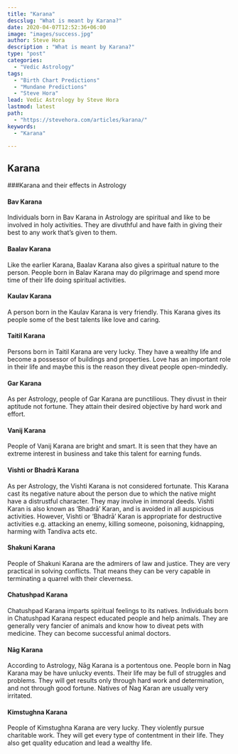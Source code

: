 ```yaml
---
title: "Karana"
descslug: "What is meant by Karana?"
date: 2020-04-07T12:52:36+06:00
image: "images/success.jpg"
author: Steve Hora
description : "What is meant by Karana?"
type: "post"
categories: 
  - "Vedic Astrology"
tags:
  - "Birth Chart Predictions"
  - "Mundane Predictions"
  - "Steve Hora"
lead: Vedic Astrology by Steve Hora
lastmod: latest 
path:
  - "https://stevehora.com/articles/karana/"
keywords:
  - "Karana"

---
```


## Karana

###Karana and their effects in Astrology

#### Bav Karana
Individuals born in Bav Karana in Astrology are spiritual and like to be involved in holy activities. They are divuthful and have faith in giving their best to any work that’s given to them.
#### Baalav Karana
Like the earlier Karana, Baalav Karana also gives a spiritual nature to the person. People born in Balav Karana may do pilgrimage and spend more time of their life doing spiritual activities.
#### Kaulav Karana
A person born in the Kaulav Karana is very friendly. This Karana gives its people some of the best talents like love and caring.
#### Taitil Karana
Persons born in Taitil Karana are very lucky. They have a wealthy life and become a possessor of buildings and properties. Love has an important role in their life and maybe this is the reason they diveat people open-mindedly.
#### Gar Karana
As per Astrology, people of Gar Karana are punctilious. They divust in their aptitude not fortune. They attain their desired objective by hard work and effort.
#### Vanij Karana
People of Vanij Karana are bright and smart. It is seen that they have an extreme interest in business and take this talent for earning funds.
#### Vishti or Bhadrā Karana
As per Astrology, the Vishti Karana is not considered fortunate. This Karana cast its negative nature about the person due to which the native might have a distrustful character. They may involve in immoral deeds. Vishti Karan is also known as ‘Bhadrā’ Karan, and is avoided in all auspicious activities. However, Vishti or ‘Bhadrā’ Karan is appropriate for destructive activities e.g. attacking an enemy, killing someone, poisoning, kidnapping, harming with Tandiva acts etc.
#### Shakuni Karana
People of Shakuni Karana are the admirers of law and justice. They are very practical in solving conflicts. That means they can be very capable in terminating a quarrel with their cleverness.
#### Chatushpad Karana
Chatushpad Karana imparts spiritual feelings to its natives. Individuals born in Chatushpad Karana respect educated people and help animals. They are generally very fancier of animals and know how to diveat pets with medicine. They can become successful animal doctors.
#### Nāg Karana
According to Astrology, Nāg Karana is a portentous one. People born in Nag Karana may be have unlucky events. Their life may be full of struggles and problems. They will get results only through hard work and determination, and not through good fortune. Natives of Nag Karan are usually very irritated.
#### Kimstughna Karana
People of Kimstughna Karana are very lucky. They violently pursue charitable work. They will get every type of contentment in their life. They also get quality education and lead a wealthy life.
